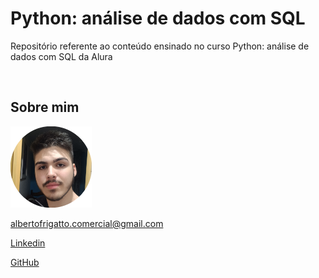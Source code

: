 # Python: análise de dados com SQL

Repositório referente ao conteúdo ensinado no curso Python: análise de dados com SQL da Alura

<br/>

## Sobre mim

<img
    src='./frigatto.png'
    width='130'
/>

albertofrigatto.comercial@gmail.com

[Linkedin](https://www.linkedin.com/in/alberto-frigatto-de-andrade-ferreira-a72022251/)

[GitHub](https://github.com/Alberto-Frigatto)